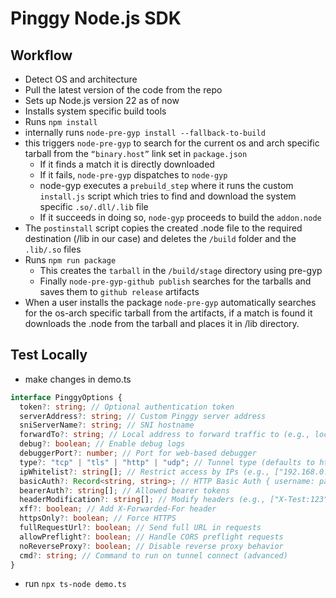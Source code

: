 # Pinggy Node.js SDK

## Workflow

- Detect OS and architecture
- Pull the latest version of the code from the repo
- Sets up Node.js version 22 as of now
- Installs system specific build tools
- Runs `npm install`
- internally runs `node-pre-gyp install --fallback-to-build`
- this triggers `node-pre-gyp` to search for the current os and arch specific tarball from the `“binary.host”` link set in `package.json`
  - If it finds a match it is directly downloaded
  - If it fails, `node-pre-gyp` dispatches to `node-gyp`
  - node-gyp executes a `prebuild_step` where it runs the custom `install.js` script which tries to find and download the system specific `.so/.dll/.lib` file
  - If it succeeds in doing so, `node-gyp` proceeds to build the `addon.node`
- The `postinstall` script copies the created .node file to the required destination (/lib in our case) and deletes the `/build` folder and the `.lib/.so` files
- Runs `npm run package`
  - This creates the `tarball` in the `/build/stage` directory using pre-gyp
  - Finally `node-pre-gyp-github publish` searches for the tarballs and saves them to `github release` artifacts
- When a user installs the package `node-pre-gyp` automatically searches for the os-arch specific tarball from the artifacts, if a match is found it downloads the .node from the tarball and places it in /lib directory.

## Test Locally

- make changes in demo.ts

```ts
interface PinggyOptions {
  token?: string; // Optional authentication token
  serverAddress?: string; // Custom Pinggy server address
  sniServerName?: string; // SNI hostname
  forwardTo?: string; // Local address to forward traffic to (e.g., localhost:3000)
  debug?: boolean; // Enable debug logs
  debuggerPort?: number; // Port for web-based debugger
  type?: "tcp" | "tls" | "http" | "udp"; // Tunnel type (defaults to http)
  ipWhitelist?: string[]; // Restrict access by IPs (e.g., ["192.168.0.1"])
  basicAuth?: Record<string, string>; // HTTP Basic Auth { username: password }
  bearerAuth?: string[]; // Allowed bearer tokens
  headerModification?: string[]; // Modify headers (e.g., ["X-Test:123"])
  xff?: boolean; // Add X-Forwarded-For header
  httpsOnly?: boolean; // Force HTTPS
  fullRequestUrl?: boolean; // Send full URL in requests
  allowPreflight?: boolean; // Handle CORS preflight requests
  noReverseProxy?: boolean; // Disable reverse proxy behavior
  cmd?: string; // Command to run on tunnel connect (advanced)
}
```

- run `npx ts-node demo.ts`
